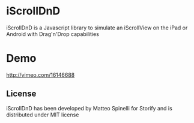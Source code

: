 iScrollDnD
==========

iScrollDnD is a Javascript library to simulate an iScrollView on the iPad or Android with Drag'n'Drop capabilities

Demo
====

http://vimeo.com/16146688

## License
iScrollDnD has been developed by Matteo Spinelli for Storify and is distributed under MIT license

